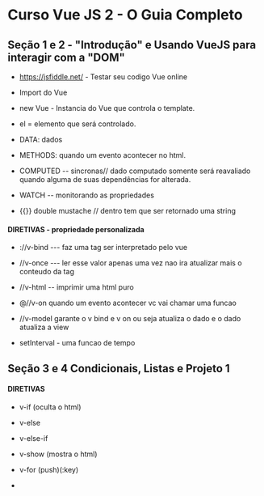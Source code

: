 # Curso Vue JS 2 - O Guia Completo
## Seção 1 e 2 - "Introdução" e Usando VueJS para interagir com a "DOM"

* https://jsfiddle.net/ - Testar seu codigo Vue online

*  Import do Vue <script src="https://unpkg.com/vue"></script>

* new Vue - Instancia do Vue que controla o template.

* el = elemento que será controlado.

* DATA: dados

* METHODS: quando um evento acontecer no html.

* COMPUTED -- sincronas// dado computado somente será reavaliado quando alguma de suas dependências for alterada.

* WATCH -- monitorando as propriedades

* {{}} double mustache // dentro tem que ser retornado uma string

#### DIRETIVAS - propriedade personalizada 
* ://v-bind --- faz uma tag ser interpretado pelo vue
* //v-once --- ler esse valor apenas uma vez nao ira atualizar mais o conteudo da tag
* //v-html -- imprimir uma html puro
* @//v-on quando um evento acontecer vc vai chamar uma funcao
* //v-model garante o v bind e v on ou seja atualiza o dado e o dado atualiza a view

* setInterval - uma funcao de tempo

## Seção 3 e 4 Condicionais, Listas e Projeto 1

#### DIRETIVAS

* v-if (oculta o html)

* v-else

* v-else-if

* v-show (mostra o html)

* v-for (push)(:key)


* <Template> Tag invisivel

* CSS: display: flex; flex-direction: column;

## Seção 5: entendendo a Instancia Vue

#### Observações:

* No vue se pode controlar mais de uma instancia ao mesmo tempo porem não se pode chamar um objeto de outra instancia na outra.

* No vue voce pode mudar externamente uma instancia do Vue.

* Propriedades reativas são criadas no momento que vc passa o objeto de configuraçao para o vue. 

* Função proxy enchaminha para o local certo para ler ou modificar.

* $el: resoluçao do seletor que vc passou dentro da propriedade el.Ou seja, toda estrutura html passada no seu template

* $data: todos os dados passados na construcao da sua instancia. No data ja e criado os getters e setters de cada dado passado.

* $refs

* Template dentro da instancia Vue.

## Seção 6:Fluxo de Desenvolvimento "Real" Usando Vue CLI

* E preciso do NODE e NPM.

* Servidor Web para Desenvolvimento.

* Baixar o vue cliente: npm install -g @vue/cli

* Criar o projeto: vue create NomeDoProjeto

* Executar: npm run serve

#### Diretorios:
* Package.json dependencia e configuraçoes.
* Node Modules e uma pasta de dependencias. Para baixar la e so executar o comando npm install.
* Public contem a single page onde o processo de builds ira injetar dentro deste html.
* Src contem a main.js onde a instancia vue e criada.
* App.vue e um componente.(Scaffold)

* Como Gerar o arquivo de Build: npm run build

* Adicionando plugins: vue-cli-plugin // vue add E o nome do plugin
* Electron plugin para desktop.
* Vuetify material design

## Seção 7: Introdução aos Componentes

* Vue é um arvore de componentes, ou seja, fortemente baseada em components.

* Replicar uma mesma parte da aplicação e um componente.

* Um componente retorna apenas um unico elemento.

* O componente pode ser duplicado e cada componente tera seu proprio estado.

* A chamda do componente e case insensitive.

* O componente pode ser de registro global (Vue.component) ou não sendo criado uma const e chamando essa const na instancia vue (components).

* Para garantir que o css se aplique apenas no componente e utilizado scoped na tag style.(Se aplica ao Pai e ao Filho Direto)

* Organização de pastas: Components 	> template
					> widgets
					> user

## Seção 8: Comunicação Entre Componentes

* A comunicação direta entre o componente Pai e Filho e feito atraves da Props.

* Props: as propriedades que são suportadas por esse componente.

* No componente filho voce coloca quais propriedades voce espera receber e no componente pai voce essa propriedade.

* Para passar uma propriedade vc manda ela pela tag html do componente pai onde e referenciado o componente filho.

* Definir o tipo da propriedade sempre com letra maiuscula (String).

* Na Props pode ser colocar os seguintes propriedades: Type, Required, Default.

* A comunicação direta do Filho para o Pai é feito atraves de eventos ($emit).

* E a comunicaçao indireta do Filho para Pai é feito atraves de uma função passado do pai para o filho (Callback).

* A comunicação entre componentes Irmãos é feita atraves do componente Pai ou atraves de barramento.

## Seção 9: Uso Avançado de Components

* Backgrounds: https://uigradients.com/#Kashmir

* Ao inves de passar informação via props passar o dado por dentro do corpo do componente.Utiliza-se a tag slot.

* A estilização do slot e aplicada aos 2 componentes, podendo gerar conflito, se isso ocorrer usar o !important.

* Slot pode ter um nome definido.

* Pode ser passado mais de uma informação para slot padrao e para o nomeado.

* Os componentes podem ser renderizados dinamicamentes.

* Para manter o componente dinamico vivo deve se usar a tag keep-alive. Ele ativa e desativa o componente inves de mata-lo.

## Seção 10: Projeto #02 - Tarefas (TODO)

* Um projeto onde voce adiciona suas tarefas, marcando elas como feita ou nào.
* Não são aceitas tarefas com o mesmo nome, e as tarefas são salvas em memoria.
* Ainda tem uma barra de progresso aonde mostra a % das conclusões das tarefas.

* Para guardar uma string em memoria e so chamar a função localStorage.Porem você tem que ler a localStorage toda vez que criar o componente.
